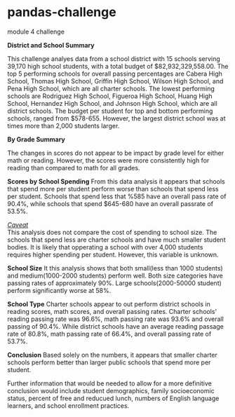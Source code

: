 # pandas-challenge
module 4 challenge

<b>District and School Summary</b>

This challenge analyes data from a school district with 15 schools serving 39,170 high school students, with a total budget of $82,932,329,558.00. The top 5 performing schools for overall passing percentages are Cabera High School, Thomas High School, Griffin High School, Wilson High School, and Pena High School, which are all charter schools. The lowest performing schools are Rodriguez High School, Figueroa High School, Huang High School, Hernandez High School, and Johnson High School, which are all district schools. The budget per student for top and bottom performing schools, ranged from $578-655. However, the largest district school was at times more than 2,000 students larger.

<b>By Grade Summary</b>

The changes in scores do not appear to be impact by grade level for either math or reading. However, the scores were more consistently high for reading than compared to math for all grades.

<b>Scores by School Spending</b>
From this data analysis it appears that schools that spend more per student perform worse than schools that spend less per student. Schools that spend less that %585 have an overall pass rate of 90.4%, while schools that spend $645-680 have an overall passrate of 53.5%.

  <i><u>Caveat</i></u><br>
 This analysis does not compare the cost of spending to school size. The schools that spend less are charter schools and have much smaller student bodies. It is likely that opperating a school with over 4,000 students requires higher spending per student. However, this variable is unknown.
 
 <b>School Size</b>
 It this analysis shows that both small(less than 1000 students) and medium(1000-2000 students) perform well. Both size categories have passing rates of approximately 90%. Large schools(2000-50000 student) perform significantly worse at 58%.
 
<b>School Type</b>
Charter schools appear to out perform district schools in reading scores, math scores, and overall passing rates. Charter schools' reading passing rate was 96.6%, math passing rate was 93.6% and overall passing of 90.4%. While district schools have an average reading passage rate of 80.8%, math passing rate of 66.4%, and overall passing rate of 53.7%.

<b>Conclusion</b>
Based solely on the numbers, it appears that smaller charter schools perform better than larger public schools that spend more per student.

Further information that would be needed to allow for a more definitive conclusion would include student demographics, family socioeconomic status, percent of free and reducued lunch, numbers of English language learners, and school enrollment practices. 
